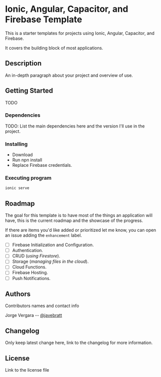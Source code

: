 # Ionic, Angular, Capacitor, and Firebase Template

This is a starter templates for projects using Ionic, Angular, Capacitor, and Firebase.

It covers the building block of most applications.

## Description

An in-depth paragraph about your project and overview of use.

## Getting Started

TODO

### Dependencies

TODO: List the main dependencies here and the version I'll use in the project.

### Installing

- Download
- Run npn install
- Replace Firebase credentials.

### Executing program

```sh
ionic serve
```

## Roadmap

The goal for this template is to have most of the things an application will have, this is the current roadmap and the showcase of the progress.

If there are items you'd like added or prioritized let me know, you can open an issue adding the `enhancement` label.

- [ ] Firebase Initialization and Configuration.
- [ ] Authentication.
- [ ] CRUD (_using Firestore_).
- [ ] Storage (_managing files in the cloud_).
- [ ] Cloud Functions.
- [ ] Firebase Hosting.
- [ ] Push Notifications.

## Authors

Contributors names and contact info

Jorge Vergara -- [@javebratt](https://twitter.com/javebratt)

## Changelog

Only keep latest change here, link to the changelog for more information.

## License

Link to the license file
